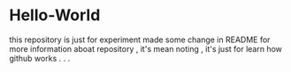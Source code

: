 # Hello-World
this repository is just for experiment
made some change in README for more information aboat repository , it's mean noting , it's just for learn how github works . . .
